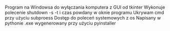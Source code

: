 Program na Windowsa do wyłączania komputera z GUI od tkinter
Wykonuje polecenie shutdown -s -t i czas powdany w oknie programu 
Ukrywam cmd przy użyciu subproess
Dostęp do poleceń systemowych z os
Napisany w pythonie
.exe wygenerowany przy użyciu pyinstaller
